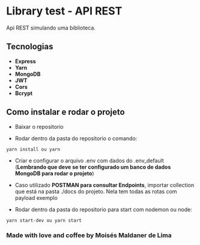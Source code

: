 # Library test - API REST

Api REST simulando uma biblioteca.

## Tecnologias

-   **Express**
-   **Yarn**
-   **MongoDB**
-   **JWT**
-   **Cors**
-   **Bcrypt**

## Como instalar e rodar o projeto

-   Baixar o repositorio

*   Rodar dentro da pasta do repositorio o comando:

```
yarn install ou yarn
```

-   Criar e configurar o arquivo .env com dados do .env_default (**Lembrando que deve se ter configurado um banco de dados MongoDB para rodar o projeto**)

*   Caso utilizado **POSTMAN para consultar Endpoints**, importar collection que está na pasta ./docs do projeto. Nela tem todas as rotas com payload exemplo

-   Rodar dentro da pasta do repositorio para start com nodemon ou node:

```
yarn start-dev ou yarn start
```

### Made with love and coffee by Moisés Maldaner de Lima

